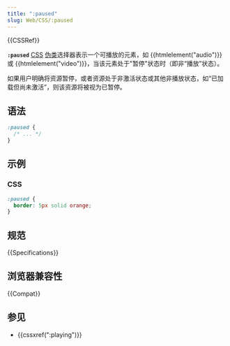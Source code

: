 ```yaml
---
title: ":paused"
slug: Web/CSS/:paused
---
```


{{CSSRef}}

**`:paused`** [CSS](/zh-CN/docs/Web/CSS) [伪类](/zh-CN/docs/Web/CSS/Pseudo-classes)选择器表示一个可播放的元素，如 {{htmlelement("audio")}} 或 {{htmlelement("video")}}，当该元素处于"暂停"状态时（即非“播放”状态）。

如果用户明确将资源暂停，或者资源处于非激活状态或其他非播放状态，如“已加载但尚未激活”，则该资源将被视为已暂停。

## 语法

```css
:paused {
  /* ... */
}
```

## 示例

### CSS

```css
:paused {
  border: 5px solid orange;
}
```

## 规范

{{Specifications}}

## 浏览器兼容性

{{Compat}}

## 参见

- {{cssxref(":playing")}}
